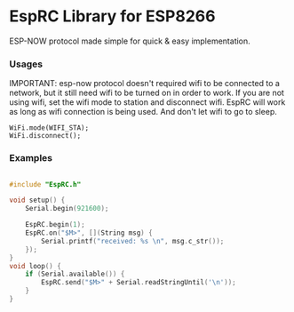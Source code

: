 # EspRC Library for ESP8266

ESP-NOW protocol made simple for quick & easy implementation.

### Usages

IMPORTANT: esp-now protocol doesn't required wifi to be connected to a network,
but it still need wifi to be turned on in order to work. If you are not using
wifi, set the wifi mode to station and disconnect wifi. EspRC will work
as long as wifi connection is being used. And don't let wifi to go to sleep.

```
WiFi.mode(WIFI_STA);
WiFi.disconnect();
```

### Examples

```c++

#include "EspRC.h"

void setup() {
    Serial.begin(921600);

    EspRC.begin(1);
	EspRC.on("$M>", [](String msg) {
		Serial.printf("received: %s \n", msg.c_str());
	});
}
void loop() {
    if (Serial.available()) {
        EspRC.send("$M>" + Serial.readStringUntil('\n'));
    }
}
```
